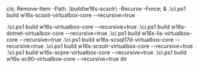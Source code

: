 cls; Remove-Item -Path .\build\w16s-scsolr\ -Recurse -Force; & .\ci.ps1 build w16s-scsolr-virtualbox-core --recursive=true


.\ci.ps1 build w16s-virtualbox-core --recursive=true
.\ci.ps1 build w16s-dotnet-virtualbox-core --recursive=true
.\ci.ps1 build w16s-iis-virtualbox-core --recursive=true
.\ci.ps1 build w16s-scsql17d-virtualbox-core --recursive=true
.\ci.ps1 build w16s-scsolr-virtualbox-core --recursive=true
.\ci.ps1 build w16s-scpre-virtualbox-core --recursive=true
.\ci.ps1 build w16s-sc90-virtualbox-core --recursive=true
dir